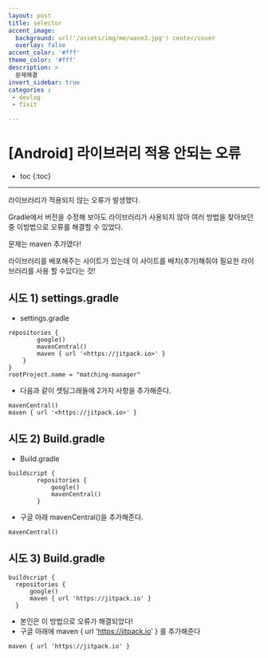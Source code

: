 ```yaml
---
layout: post
title: selector 
accent_image: 
  background: url('/assets/img/me/wave3.jpg') center/cover
  overlay: false
accent_color: '#fff'
theme_color: '#fff'
description: >
  문제해결
invert_sidebar: true
categories :
 - devlog	
 - fixit

---
```


# [Android] 라이브러리 적용 안되는 오류

* toc
{:toc}
---

라이브러리가 적용되지 않는 오류가 발생했다.

Gradle에서 버전을 수정해 보아도 라이브러리가 사용되지 않아 여러 방법을 찾아보던중 이방법으로 오류를 해결할 수 있었다.

문제는 maven 추가였다!

라이브러리를 배포해주는 사이트가 있는데 이 사이트를 배치(추가)해줘야 필요한 라이브러리를 사용 할 수있다는 것!



## **시도 1) settings.gradle**

- settings.gradle

```
repositories {
        google()
        mavenCentral()
        maven { url '<https://jitpack.io>' }
    }
}
rootProject.name = "matching-manager"
```

* 다음과 같이 셋팅그래들에 2가지 사항을 추가해준다.

```
mavenCentral()
maven { url '<https://jitpack.io>' }
```



## **시도 2) Build.gradle**

- Build.gradle

```
buildscript {
        repositories {
            google()
            mavenCentral()
        }
```

* 구글 아래 mavenCentral()을 추가해준다.

```
mavenCentral()
```



## **시도 3) Build.gradle**

```
buildscript {
  repositories {
      google()
      maven { url 'https://jitpack.io' }
  }
```

* 본인은 이 방법으로 오류가 해결되었다!
* 구글 아래에 maven { url 'https://jitpack.io' } 를 추가해준다

```
maven { url 'https://jitpack.io' }
```






